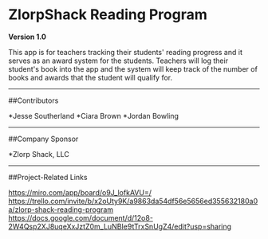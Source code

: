 # ZlorpShack Reading Program

**Version 1.0**

This app is for teachers tracking their students' reading progress and it serves as an award system for the students.
Teachers will log their student's book into the app and the system will keep track of the number of books and awards that the student will qualify for.


---

##Contributors

*Jesse Southerland
*Ciara Brown
*Jordan Bowling

---

##Company Sponsor

*Zlorp Shack, LLC

---

##Project-Related Links

https://miro.com/app/board/o9J_lofkAVU=/
https://trello.com/invite/b/x2oUty9K/a9863da54df56e5656ed355632180a0a/zlorp-shack-reading-program
https://docs.google.com/document/d/12o8-2W4Qsp2XJ8uqeXxJztZ0m_LuNBIe9tTrxSnUgZ4/edit?usp=sharing
